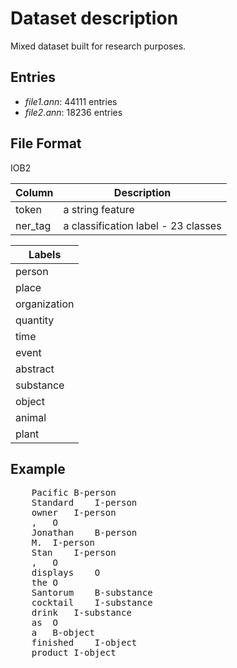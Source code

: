 # Dataset description
Mixed dataset built for research purposes.

## Entries
* _file1.ann_: 44111  entries
* _file2.ann_:  18236 entries

## File Format
IOB2

| Column | Description       |
| ----- | ------------------ |
|token | a string feature |
|ner_tag| a classification label - 23 classes |

| Labels |
| -------- |
| person
| place
| organization
| quantity
| time
| event
| abstract
|substance
| object
| animal
| plant


## Example
<pre>
    Pacific	B-person
    Standard	I-person
    owner	I-person
    ,	O
    Jonathan	B-person
    M.	I-person
    Stan	I-person
    ,	O
    displays	O
    the	O
    Santorum	B-substance
    cocktail	I-substance
    drink	I-substance
    as	O
    a	B-object
    finished	I-object
    product	I-object
</pre>